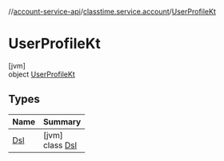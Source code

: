 //[account-service-api](../../../index.md)/[classtime.service.account](../index.md)/[UserProfileKt](index.md)

# UserProfileKt

[jvm]\
object [UserProfileKt](index.md)

## Types

| Name | Summary |
|---|---|
| [Dsl](-dsl/index.md) | [jvm]<br>class [Dsl](-dsl/index.md) |
